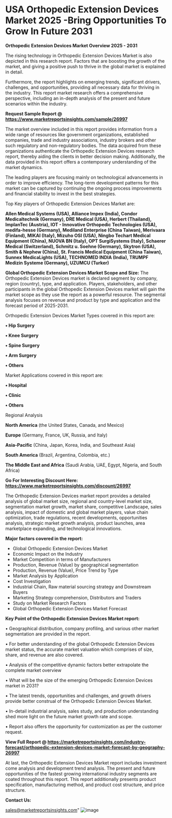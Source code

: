  # USA Orthopedic Extension Devices Market 2025 -Bring Opportunities To Grow In Future 2031

<Strong> Orthopedic Extension Devices Market Overview 2025 - 2031</strong>

The rising technology in Orthopedic Extension Devices Market is also depicted in this research report. Factors that are boosting the growth of the market, and giving a positive push to thrive in the global market is explained in detail.

Furthermore, the report highlights on emerging trends, significant drivers, challenges, and opportunities, providing all necessary data for thriving in the industry. This report market research offers a comprehensive perspective, including an in-depth analysis of the present and future scenarios within the industry.

<strong>Request Sample Report @ <a href=https://www.marketreportsinsights.com/sample/26997>https://www.marketreportsinsights.com/sample/26997</a></strong>

The market overview included in this report provides information from a wide range of resources like government organizations, established companies, trade and industry associations, industry brokers and other such regulatory and non-regulatory bodies. The data acquired from these organizations authenticate the Orthopedic Extension Devices research report, thereby aiding the clients in better decision making. Additionally, the data provided in this report offers a contemporary understanding of the market dynamics.

The leading players are focusing mainly on technological advancements in order to improve efficiency. The long-term development patterns for this market can be captured by continuing the ongoing process improvements and financial stability to invest in the best strategies.

Top Key players of Orthopedic Extension Devices Market are:

<strong>Allen Medical Systems (USA), Alliance Impex (India), Condor Medicaltechnik (Germany), DRE Medical (USA), Herbert (Thailand), ImplanTec (Austria), IOT - Innovative Orthopedic Technologies (USA), medifa-hesse (Germany), Mediland Enterprise (China Taiwan), Merivaara (Finland), MIKAI (Italy), Mizuho OSI (USA), Ningbo Techart Medical Equipment (China), NUOVA BN (Italy), OPT SurgiSystems (Italy), Schaerer Medical (Switzerland), Schmitz u. Soehne (Germany), Skytron (USA), Smith & Nephew (China), St. Francis Medical Equipment (China Taiwan), Sunnex MedicaLights (USA), TECHNOMED INDIA (India), TRUMPF Medizin Systeme (Germany), UZUMCU (Turker)</strong>

<strong><b>Global Orthopedic Extension Devices Market Scope and Size:</b></strong>
The Orthopedic Extension Devices market is declared segment by company, region (country), type, and application. Players, stakeholders, and other participants in the global Orthopedic Extension Devices market will gain the market scope as they use the report as a powerful resource. The segmental analysis focuses on revenue and product by type and application and the forecast period of 2025-2031.

Orthopedic Extension Devices Market Types covered in this report are:

<strong>• Hip Surgery

• Knee Surgery

• Spine Surgery

• Arm Surgery

• Others</strong>

Market Applications covered in this report are:

<strong>• Hospital

• Clinic

• Others</strong> 

Regional Analysis

<strong>North America</strong> (the United States, Canada, and Mexico)

<strong>Europe</strong> (Germany, France, UK, Russia, and Italy)

<strong>Asia-Pacific</strong> (China, Japan, Korea, India, and Southeast Asia)

<strong>South America</strong> (Brazil, Argentina, Colombia, etc.)

<strong>The Middle East and Africa</strong> (Saudi Arabia, UAE, Egypt, Nigeria, and South Africa)

<strong>Go For Interesting Discount Here: <a href=https://www.marketreportsinsights.com/discount/26997>https://www.marketreportsinsights.com/discount/26997</a></strong>

The Orthopedic Extension Devices market report provides a detailed analysis of global market size, regional and country-level market size, segmentation market growth, market share, competitive Landscape, sales analysis, impact of domestic and global market players, value chain optimization, trade regulations, recent developments, opportunities analysis, strategic market growth analysis, product launches, area marketplace expanding, and technological innovations.

<strong><b>Major factors covered in the report:</b></strong>
<ul>
  <li>Global Orthopedic Extension Devices Market </li>
  <li>Economic Impact on the Industry</li>
  <li>Market Competition in terms of Manufacturers</li>
  <li>Production, Revenue (Value) by geographical segmentation</li>
  <li>Production, Revenue (Value), Price Trend by Type</li>
  <li>Market Analysis by Application</li>
  <li>Cost Investigation</li>
  <li>Industrial Chain, Raw material sourcing strategy and Downstream Buyers</li>
  <li>Marketing Strategy comprehension, Distributors and Traders</li>
  <li>Study on Market Research Factors</li>
  <li>Global Orthopedic Extension Devices Market Forecast</li>
</ul>

<strong><b>Key Point of the Orthopedic Extension Devices Market report:</b></strong>

• Geographical distribution, company profiling, and various other market segmentation are provided in the report.

• For better understanding of the global Orthopedic Extension Devices market status, the accurate market valuation which comprises of size, share, and revenue are also covered.

• Analysis of the competitive dynamic factors better extrapolate the complete market overview

• What will be the size of the emerging Orthopedic Extension Devices market in 2031?

• The latest trends, opportunities and challenges, and growth drivers provide better construal of the Orthopedic Extension Devices Market.

• In-detail industrial analysis, sales study, and production understanding shed more light on the future market growth rate and scope.

• Report also offers the opportunity for customization as per the customer request.

<strong><b>View Full Report @ <a href=https://marketreportsinsights.com/industry-forecast/orthopedic-extension-devices-market-forecast-by-geography-26997>https://marketreportsinsights.com/industry-forecast/orthopedic-extension-devices-market-forecast-by-geography-26997</a></b></strong>


At last, the Orthopedic Extension Devices Market report includes investment come analysis and development trend analysis. The present and future opportunities of the fastest growing international industry segments are coated throughout this report. This report additionally presents product specification, manufacturing method, and product cost structure, and price structure.

<strong>Contact Us:</strong>

sales@marketreportsinsights.com"
![image](https://github.com/user-attachments/assets/90adf73c-d9ac-46ab-8695-e70cccbfde89)
